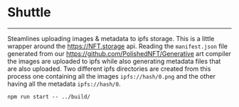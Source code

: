 # Shuttle

---

Steamlines uploading images & metadata to ipfs storage. This is a little wrapper around the https://NFT.storage api. Reading the `manifest.json` file generated from our https://github.com/PolishedNFT/Generative art compiler the images are uploaded to ipfs while also generating metadata files that are also uploaded. Two different ipfs directories are created from this process one containing all the images `ipfs://hash/0.png` and the other having all the metadata `ipfs://hash/0`.

`npm run start -- ../build/`
